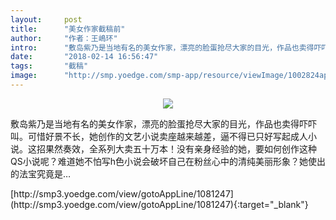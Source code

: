 ```yaml
---
layout:     post
title:      "美女作家截稿前"
author:     "作者：王嶋环"
intro:      "敷岛紫乃是当地有名的美女作家，漂亮的脸蛋抢尽大家的目光，作品也卖得吓吓叫。可惜好景不长，她创作的文艺小说卖座越来越差，逼不得已只好写起成人小说。这招果然奏效，全系列大卖五十万本！没有亲身经验的她，要如何创作这种QS小说呢？难道她不怕写h色小说会破坏自己在粉丝心中的清纯美丽形象？她使出的法宝究竟是…"
date:       "2018-02-14 16:56:47"
tags:       "截稿"
image:      "http://smp.yoedge.com/smp-app/resource/viewImage/1002824appline.png"
---
```

<div style="text-align: center">
<p><img src="http://smp.yoedge.com/smp-app/resource/viewImage/1002824appline.png"/></p>
</div>
<p class="post-meta">
<span>敷岛紫乃是当地有名的美女作家，漂亮的脸蛋抢尽大家的目光，作品也卖得吓吓叫。可惜好景不长，她创作的文艺小说卖座越来越差，逼不得已只好写起成人小说。这招果然奏效，全系列大卖五十万本！没有亲身经验的她，要如何创作这种QS小说呢？难道她不怕写h色小说会破坏自己在粉丝心中的清纯美丽形象？她使出的法宝究竟是…</span>
</p>
[http://smp3.yoedge.com/view/gotoAppLine/1081247](http://smp3.yoedge.com/view/gotoAppLine/1081247){:target="_blank"}


